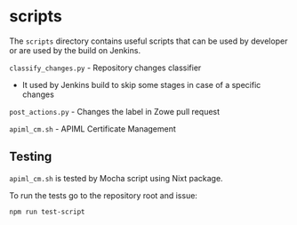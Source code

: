 scripts
=======

The `scripts` directory contains useful scripts that can be used by developer or are used by the build on Jenkins.

`classify_changes.py` - Repository changes classifier
  - It used by Jenkins build to skip some stages in case of a specific changes 

`post_actions.py` - Changes the label in Zowe pull request

`apiml_cm.sh` - APIML Certificate Management


Testing
-------

`apiml_cm.sh` is tested by Mocha script using Nixt package. 

To run the tests go to the repository root and issue:

    npm run test-script
